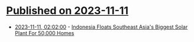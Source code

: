 # [Published on 2023-11-11](index.md)

* [2023-11-11, 02:02:00](https://hardware.slashdot.org/story/23/11/10/2312243/indonesia-floats-southeast-asias-biggest-solar-plant-for-50000-homes?utm_source=rss1.0mainlinkanon&utm_medium=feed) - [Indonesia Floats Southeast Asia's Biggest Solar Plant For 50,000 Homes](https://hardware.slashdot.org/story/23/11/10/2312243/indonesia-floats-southeast-asias-biggest-solar-plant-for-50000-homes?utm_source=rss1.0mainlinkanon&utm_medium=feed)
